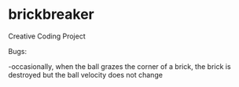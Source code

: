 # brickbreaker
Creative Coding Project


Bugs:

-occasionally, when the ball grazes the corner of a brick, the brick is destroyed but the ball velocity does not change
